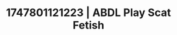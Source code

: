 ---
categories:
- Dirty inner voice
- Deep intimacy
- Delirious pleasure
- Erotic escapism
- Pov blowjob
image: /assets/images/1747801121223.jpg
layout: post
seo:
  description: Featured content with sensual Scat Fetish, ABDL Play. HD images available.
  keywords: Scat Fetish, ABDL Play
  og_image: /assets/images/1747801121223.jpg
  schema_type: VisualArtwork
tags:
- ABDL Play
- Scat Fetish
- '#1747801121223'
title: 1747801121223 | ABDL Play Scat Fetish
---